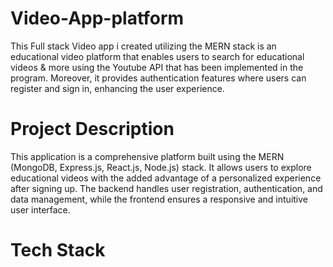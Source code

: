 # Video-App-platform
This Full stack Video app i created utilizing the MERN stack is an educational video platform that enables users to search for educational videos & more using the Youtube API that has been implemented in the program. Moreover, it provides authentication features where users can register and sign in, enhancing the user experience.

# Project Description
This application is a comprehensive platform built using the MERN (MongoDB, Express.js, React.js, Node.js) stack. It allows users to explore educational videos with the added advantage of a personalized experience after signing up. The backend handles user registration, authentication, and data management, while the frontend ensures a responsive and intuitive user interface.

# Tech Stack
